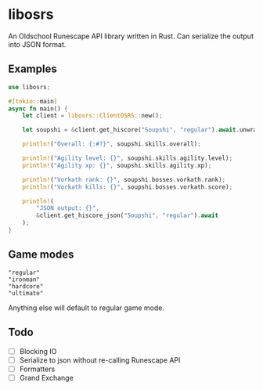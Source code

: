 # libosrs

An Oldschool Runescape API library written in Rust. Can serialize the output into JSON format.

## Examples

```rust
use libosrs;

#[tokio::main]
async fn main() {
    let client = libosrs::ClientOSRS::new();

    let soupshi = &client.get_hiscore("Soupshi", "regular").await.unwrap();

    println!("Overall: {:#?}", soupshi.skills.overall);

    println!("Agility level: {}", soupshi.skills.agility.level);
    println!("Agility xp: {}", soupshi.skills.agility.xp);

    println!("Vorkath rank: {}", soupshi.bosses.vorkath.rank);
    println!("Vorkath kills: {}", soupshi.bosses.vorkath.score);

    println!(
        "JSON output: {}",
        &client.get_hiscore_json("Soupshi", "regular").await
    );
}
```

## Game modes

```
"regular"
"ironman"
"hardcore"
"ultimate"
```
Anything else will default to regular game mode.

## Todo
- [ ] Blocking IO
- [ ] Serialize to json without re-calling Runescape API
- [ ] Formatters
- [ ] Grand Exchange
